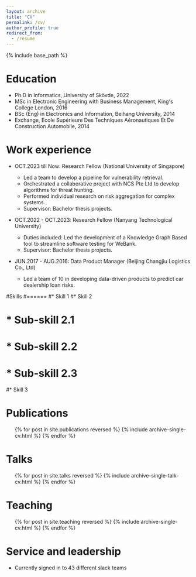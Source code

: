 ```yaml
---
layout: archive
title: "CV"
permalink: /cv/
author_profile: true
redirect_from:
  - /resume
---
```


{% include base_path %}

Education
======
* Ph.D in Informatics, University of Skövde, 2022 
* MSc in Electronic Engineering with Business Management, King's College London, 2016
* BSc (Eng) in Electronics and Information, Beihang University, 2014
* Exchange, Ecole Supérieure Des Techniques Aéronautiques Et De Construction Automobile, 2014

Work experience
======
* OCT.2023 till Now: Research Fellow (National University of Singapore)
  * Led a team to develop a pipeline for vulnerability retrieval.
  * Orchestrated a collaborative project with NCS Pte Ltd to develop algorithms for threat hunting.
  * Performed individual research on risk aggregation for complex systems.
  * Supervisor: Bachelor thesis projects.

* OCT.2022 - OCT.2023: Research Fellow (Nanyang Technological University)
  * Duties included: Led the development of a Knowledge Graph Based tool to streamline software testing for WeBank.
  * Supervisor: Bachelor thesis projects.

* JUN.2017 - AUG.2016: Data Product Manager (Beijing Changjiu Logistics Co., Ltd)
  * Led a team of 10 in developing data-driven products to predict car dealership loan risks.
  
#Skills
#======
#* Skill 1
#* Skill 2
#  * Sub-skill 2.1
#  * Sub-skill 2.2
#  * Sub-skill 2.3
#* Skill 3

Publications
======
  <ul>{% for post in site.publications reversed %}
    {% include archive-single-cv.html %}
  {% endfor %}</ul>
  
Talks
======
  <ul>{% for post in site.talks reversed %}
    {% include archive-single-talk-cv.html  %}
  {% endfor %}</ul>
  
Teaching
======
  <ul>{% for post in site.teaching reversed %}
    {% include archive-single-cv.html %}
  {% endfor %}</ul>
  
Service and leadership
======
* Currently signed in to 43 different slack teams
